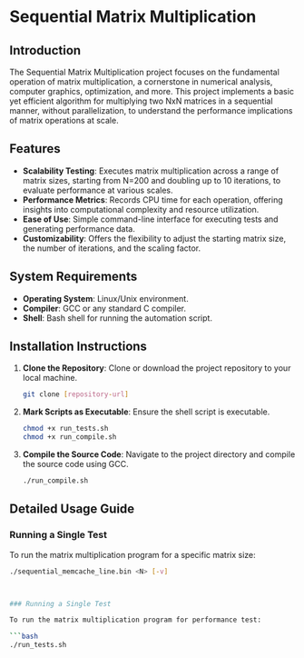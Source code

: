# Sequential Matrix Multiplication

## Introduction

The Sequential Matrix Multiplication project focuses on the fundamental operation of matrix multiplication, a cornerstone in numerical analysis, computer graphics, optimization, and more. This project implements a basic yet efficient algorithm for multiplying two NxN matrices in a sequential manner, without parallelization, to understand the performance implications of matrix operations at scale.

## Features

- **Scalability Testing**: Executes matrix multiplication across a range of matrix sizes, starting from N=200 and doubling up to 10 iterations, to evaluate performance at various scales.
- **Performance Metrics**: Records CPU time for each operation, offering insights into computational complexity and resource utilization.
- **Ease of Use**: Simple command-line interface for executing tests and generating performance data.
- **Customizability**: Offers the flexibility to adjust the starting matrix size, the number of iterations, and the scaling factor.

## System Requirements

- **Operating System**: Linux/Unix environment.
- **Compiler**: GCC or any standard C compiler.
- **Shell**: Bash shell for running the automation script.

## Installation Instructions

1. **Clone the Repository**: Clone or download the project repository to your local machine.

    ```bash
    git clone [repository-url]
    ```
2. **Mark Scripts as Executable**: Ensure the shell script is executable.

    ```bash
    chmod +x run_tests.sh
    chmod +x run_compile.sh
    ```

3. **Compile the Source Code**: Navigate to the project directory and compile the source code using GCC.

    ```bash
    ./run_compile.sh
    ```


## Detailed Usage Guide

### Running a Single Test

To run the matrix multiplication program for a specific matrix size:

```bash
./sequential_memcache_line.bin <N> [-v]



### Running a Single Test

To run the matrix multiplication program for performance test:

```bash
./run_tests.sh

